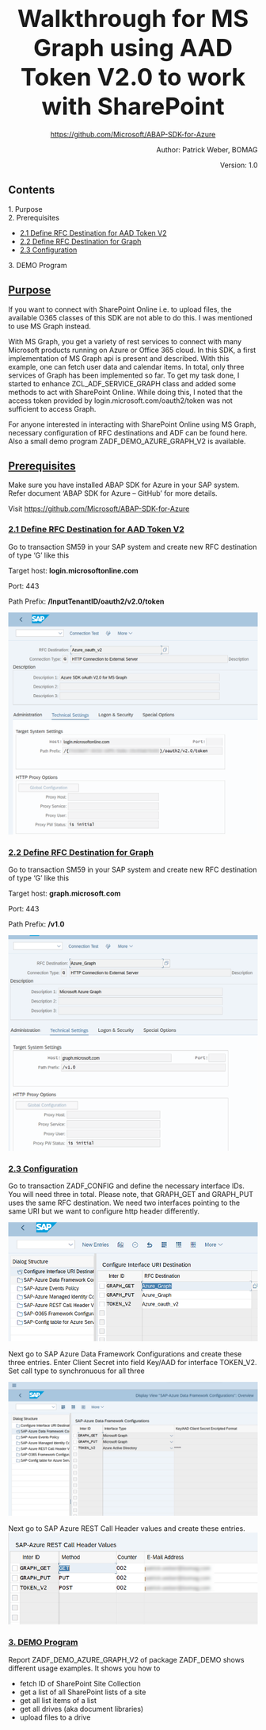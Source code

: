 ﻿

<H1 align="center">
<font size="16"> 
  <b> Walkthrough for MS Graph using AAD Token V2.0 to work with SharePoint </b>
</font> 
</H1>

<p align="center"

<https://github.com/Microsoft/ABAP-SDK-for-Azure>
</p>

<p align="right">
Author: Patrick Weber, BOMAG  
</p>
<p align="right">
Version: 1.0
</p>

<h2 class="title">
    Contents
</h2>

<div id="TOC">
    <ul>
        <li>
            <a href="#Purpose">1. Purpose </a>
        </li>
        <li>
            <a href="#Prerequisites">2. Prerequisites </a>
        </li>
    </ul>
</div>

* [2.1 Define RFC Destination for AAD Token V2](#heading--1-1)
* [2.2 Define RFC Destination for Graph](#heading--1-2)
* [2.3 Configuration](#heading--1-3)
   
   
<div id="TOC">
    <ul>
        <li>
            <a href="#DEMO Program">3. DEMO Program</a>
        </li>
    </ul>
</div>

<div id="Purpose">
    <h2>
        <a href="#TOC">Purpose</a>
    </h2>
    <p>
    </p>
</div>

If you want to connect with SharePoint Online i.e. to upload files, the available O365 classes of this SDK are not able to do this. I was mentioned to use MS Graph instead. 

With MS Graph, you get a variety of rest services to connect with many Microsoft products running on Azure or Office 365 cloud. In this SDK, a first implementation
of MS Graph api is present and described. With this example, one can fetch user data and calendar items. In total, only three services of Graph has been implemented so far. To get my task done, I started to enhance ZCL_ADF_SERVICE_GRAPH class and added some methods to act with SharePoint Online. While doing this, I noted that the 
access token provided by login.microsoft.com/oauth2/token was not sufficient to access Graph.

For anyone interested in interacting with SharePoint Online using MS Graph, necessary configuration of RFC destinations and ADF can be found here. Also a small demo program ZADF_DEMO_AZURE_GRAPH_V2 is available.

<div id="Prerequisites">
    <h2>
        <a href="#TOC">Prerequisites</a>
    </h2>
    <p>
        Make sure you have installed ABAP SDK for Azure in your SAP system. Refer document ‘ABAP SDK for Azure –
        GitHub’ for more details. 
    </p>
</div>

Visit <https://github.com/Microsoft/ABAP-SDK-for-Azure>

<div id="heading--1-1">
    <h3>
        <a href="#TOC">2.1 Define RFC Destination for AAD Token V2</a>
    </h3>
    <p>
    Go to transaction SM59 in your SAP system and create new RFC destination of type ‘G’ like this
    </p>
</div>

Target host: **login.microsoftonline.com**

Port: 443

Path Prefix: **/InputTenantID/oauth2/v2.0/token**

![](MD%20image/58.png)

<div id="heading--1-2">
    <h3>
        <a href="#TOC">2.2 Define RFC Destination for Graph</a>
    </h3>
    <p>
    Go to transaction SM59 in your SAP system and create new RFC destination of type ‘G’ like this
    </p>
</div>

Target host: **graph.microsoft.com**

Port: 443

Path Prefix: **/v1.0**

![](MD%20image/59.png)
<div id="heading--1-3">
    <h3>
        <a href="#TOC">2.3 Configuration</a>
    </h3>
    <p>
   Go to transaction ZADF_CONFIG and define the necessary interface IDs. You will need three in total. Please note, that GRAPH_GET and GRAPH_PUT uses the same RFC 
   destination. We need two interfaces pointing to the same URI but we want to configure http header differently.
    </p>
</div>

![](MD%20image/60.png)

Next go to SAP Azure Data Framework Configurations and create these three entries. Enter Client Secret into field Key/AAD for interface TOKEN_V2. Set call type to synchronuous for all three

![](MD%20image/62.png)

Next go to SAP Azure REST Call Header values and create these entries. 
![](MD%20image/61.png)

<div id="DEMO Program">
    <h3>
        <a href="#TOC">3. DEMO Program</a>
    </h3>
    
   Report ZADF_DEMO_AZURE_GRAPH_V2 of package ZADF_DEMO shows different usage examples. It shows you how to
    <ul>
    <li>fetch ID of SharePoint Site Collection</li>
    <li>get a list of all SharePoint lists of a site</li>
    <li>get all list items of a list</li>
    <li>get all drives (aka document libraries) </li>
    <li>upload files to a drive</li>
    </ul>
</div>




















